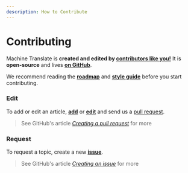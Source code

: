 ```yaml
---
description: How to Contribute
---
```


# Contributing

Machine Translate is **created and edited by [contributors like you!](https://github.com/machinetranslate/machinetranslate.org/graphs/contributors)**  It is **open-source** and lives [**on GitHub**](https://github.com/machinetranslate/machinetranslate.org).

We recommend reading the [**roadmap**](https://github.com/machinetranslate/machinetranslate.org/blob/master/ROADMAP.md) and [**style guide**](style.md) before you start contributing.


### Edit

To add or edit an article, [**add**](https://github.com/machinetranslate/machinetranslate.org/new/master) or [**edit**](https://github.com/machinetranslate/machinetranslate.org) and send us a [pull request](https://github.com/machinetranslate/machinetranslate.org/pulls?q=is%3Apr).

> See GitHub's article [*Creating a pull request*](https://docs.github.com/en/pull-requests/collaborating-with-pull-requests/proposing-changes-to-your-work-with-pull-requests/creating-a-pull-request#creating-the-pull-request) for more


### Request

To request a topic, create a new [**issue**](https://github.com/machinetranslate/machinetranslate.org/issues).

> See GitHub's article [*Creating an issue*](https://docs.github.com/en/issues/tracking-your-work-with-issues/creating-an-issue#creating-an-issue-from-a-repository) for more

